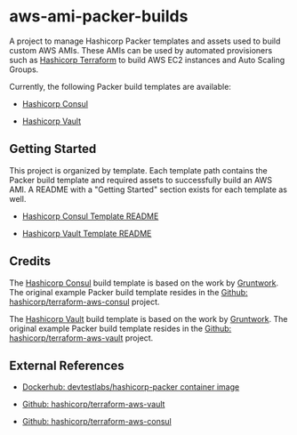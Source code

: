 # aws-ami-packer-builds
A project to manage Hashicorp Packer templates and assets used to build custom AWS AMIs. These AMIs can be used by automated provisioners such as [Hashicorp Terraform](www.terraform.io) to build AWS EC2 instances and Auto Scaling Groups. 

Currently, the following Packer build templates are available:

* [Hashicorp Consul](./consul-ami/template.json)

* [Hashicorp Vault](./vault-consul-ami/template.json)

## Getting Started
This project is organized by template. Each template path contains the Packer build template and required assets to successfully build an AWS AMI. A README with a "Getting Started" section exists for each template as well.

* [Hashicorp Consul Template README](./consul-ami/README.md)

* [Hashicorp Vault Template README](./vault-consul-ami/README.md)

## Credits
The [Hashicorp Consul](./consul-ami/template.json) build template is based on the work by [Gruntwork](www.gruntwork.io). The original example Packer build template resides in the [Github: hashicorp/terraform-aws-consul](https://github.com/hashicorp/terraform-aws-consul) project.

The [Hashicorp Vault](./vault-consul-ami/template.json) build template is based on the work by [Gruntwork](www.gruntwork.io). The original example Packer build template resides in the [Github: hashicorp/terraform-aws-vault](https://github.com/hashicorp/terraform-aws-vault) project.

## External References

* [Dockerhub: devtestlabs/hashicorp-packer container image](https://hub.docker.com/r/devtestlabs/hashicorp-packer)

* [Github: hashicorp/terraform-aws-vault](https://github.com/hashicorp/terraform-aws-vault)

* [Github: hashicorp/terraform-aws-consul](https://github.com/hashicorp/terraform-aws-consul)